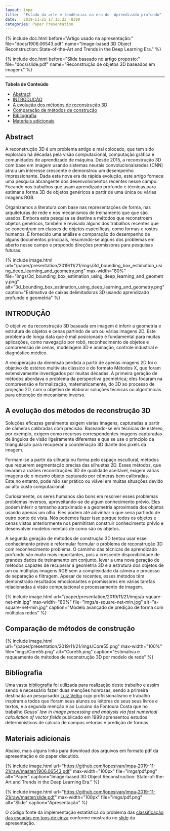 ```yaml
---
layout: impa
title:  "Estado da arte e tendências na era do  Aprendizado profundo"
date:   2019-11-21 17:15:23 -0300
categories: Paper Presentation
---
```


{% include doc.html
before="Artigo usado na apresentação:"
file="docs/1906.06543.pdf"
name="Image-based 3D Object Reconstruction: State-of-the-Art and Trends in the Deep Learning Era." %}

{% include doc.html
before="Slide baseado no artigo proposto:"
file="docs/slide.pdf"
name="Reconstrução de objetos 3D baseados em imagem." %}

---

<!-- START doctoc generated TOC please keep comment here to allow auto update -->
<!-- DON'T EDIT THIS SECTION, INSTEAD RE-RUN doctoc TO UPDATE -->
**Tabela de Conteúdo**

- [Abstract](#abstract)
- [INTRODUÇÃO](#introdu%C3%A7%C3%A3o)
- [A evolução dos métodos de reconstrução 3D](#a-evolu%C3%A7%C3%A3o-dos-m%C3%A9todos-de-reconstru%C3%A7%C3%A3o-3d)
- [Comparação de métodos de construção](#compara%C3%A7%C3%A3o-de-m%C3%A9todos-de-constru%C3%A7%C3%A3o)
- [Bibliografia](#bibliografia)
- [Materiais adicionais](#materiais-adicionais)

<!-- END doctoc generated TOC please keep comment here to allow auto update -->

## Abstract

A reconstrução 3D é um problema antigo e mal colocado, que tem
sido explorado há décadas pela visão computacional, computação
gráfica e comunidades de aprendizado de máquina. Desde 2015, a
reconstrução 3D com base em imagem usando sistemas neurais
convolucionaisredes (CNN) atraiu um interesse crescente e
demonstrou um desempenho impressionante. Dada esta nova era de
rápida evolução, este artigo fornece uma pesquisa abrangente dos
desenvolvimentos recentes nesse campo. Focando nos trabalhos que
usam aprendizado profundo e técnicas para estimar a forma 3D de
objetos genéricos a partir de uma única ou várias imagens RGB.

Organizamos a literatura com base nas representações de forma,
nas arquiteturas de rede e nos mecanismos de treinamento que que
são usados. Embora esta pesquisa se destine a métodos que
reconstroem objetos genéricos, também é revisado alguns dos
trabalhos recentes que se concentram em classes de objetos
específicas, como formas e rostos humanos. É fornecido uma
análise e comparação do desempenho de alguns documentos
principais, resumindo-se alguns dos problemas em aberto nesse
campo e propondo direções promissoras para pesquisas futuras.


{% include image.html
   url="/paper/presentation/2019/11/21/imgs/3d_bounding_box_estimation_using_deep_learning_and_geometry.png"
   max-width="80%"
   file="imgs/3d_bounding_box_estimation_using_deep_learning_and_geometry.png"
   alt="3d_bounding_box_estimation_using_deep_learning_and_geometry.png"
   caption="Estimativa de caixas delimitadoras 3D usando aprendizado profundo e geometria"
%}


## INTRODUÇÃO

O objetivo da reconstrução 3D baseada em imagem é inferir a
geometria e estrutura de objetos e cenas partindo de um ou
várias imagens 2D. Este problema de longa data que é mal
posicionado é fundamental para muitas aplicações, como navegação
por robô, reconhecimento de objetos e compreensão de cenas,
modelagem 3D e animação, controle industrial e diagnóstico
médico.

A recuperação da dimensão perdida a partir de apenas imagens 2D
foi o objetivo do estéreo multivista clássico e do formato
Métodos X, que foram extensivamente investigados por muitas
décadas.  A primeira geração de métodos abordava o problema da
perspectiva geométrica; eles focaram na compreensão e
formalização, matematicamente, do 3D ao processo de projeção 2D,
com o objetivo de elaborar soluções técnicas ou algorítmicas
para obtenção do mecanismo inverso.

## A evolução dos métodos de reconstrução 3D

Soluções eficazes geralmente exigem várias imagens, capturadas a
partir de câmeras calibradas com precisão. Baseando-se em
técnicas de estéreo, por exemplo, exigem como recursos
correspondentes imagens capturadas de ângulos de visão
ligeiramente diferentes e que se use o princípio da triangulação
para recuperar a coordenação 3D diante dos pixels da imagem.

Formam-se a partir da silhueta ou forma pelo espaço escultural,
métodos que requerem segmentação precisa das silhuetas 2D. Esses
métodos, que levaram a razões reconstruções 3D de qualidade
aceitável, exigem várias imagens de o mesmo objeto capturado por
câmeras bem calibradas. Este,no entanto, pode não ser prático ou
viável em muitas situações devido ao alto custo computacional.

Curiosamente, os seres humanos são bons em resolver esses
problemas problemas inversos, aproveitando-se  de algum conhecimento
prévio. Eles podem inferir o tamanho aproximado e a geometria
aproximada dos objetos usando apenas um olho. Eles podem até
adivinhar o que seria partindo de outro ponto de vista. Nós
podemos fazer isso porque todos os objetos e cenas vistos
anteriormente nos permitiram construir conhecimento prévio e
desenvolver modelos mentais de como são os objetos.

A segunda geração de métodos de construção 3D tentou
usar esse conhecimento prévio e reformular formular o problema de
reconstrução 3D com reconhecimento problema. O caminho das
técnicas de aprendizado profundo são muito mais importantes, pois
a crescente disponibilidade de grandes dados de treinamento em
conjunto, levar a uma nova geração de métodos capazes de
recuperar a geometria 3D e a estrutura dos objetos de um ou
múltiplas imagens RGB sem a complexidade da câmera e processo de
separação e filtragem. Apesar de recentes, esses métodos têm demonstrado
resultados emocionantes e promissores em várias tarefas
relacionadas à visão computacional e processamento de imagem.

{% include image.html
   url="/paper/presentation/2019/11/21/imgs/a-square-net-min.jpg"
   max-width="80%"
   file="imgs/a-square-net-min.jpg"
   alt="a-square-net-min.jpg"
   caption="Modelo avançado de predição de forma com múltiplas redes"
%}


## Comparação de métodos de construção

{% include image.html
   url="/paper/presentation/2019/11/21/imgs/Core55.png"
   max-width="100%"
   file="imgs/Core55.png"
   alt="Core55.png"
   caption="Estimativa e raqueamento de métodos de reconstrução 3D por modelo de rede"
%}


## Bibliografia

Uma vasta [bibliografia][referencias] foi utilizada para
realização deste trabalho e assim sendo é necessário fazer duas
menções honrosas, sendo a primeira destinada ao pesquisador
[Luiz Velho][lvelho] cujo profissionalismo e trabalho inspiram a
todos que iforam seus alunos ou leitores de seus seus livros e
textos, e a segunda menção é ao Lucuino da Fontoura Costa que no
trabalho *Gauss' law in image processing and analysis via fast
numerical calculation of vector fields* publicado em 1999
aprensentou estudos deterministicos de cálculo de campos
vetorias e predição de formas.


## Materiais adicionais

Abaixo, mais alguns links para download dos arquivos em formato
pdf da apresentação e do paper discutido.

{% include image.html url="https://github.com/lopesivan/impa-2019-11-21/raw/master/1906.06543.pdf"
max-width="100px" file="imgs/pdf.png"
alt="Paper" caption="Image-based 3D Object Reconstruction: State-of-the-Art and Trends in the Deep Learning Era." %}

{% include image.html url="https://github.com/lopesivan/impa-2019-11-21/raw/master/slide.pdf"
max-width="100px" file="imgs/pdf.png"
alt="Slide" caption="Apresentação" %}

O código fonte da implementação estatística do problema das [classificação das escadas em tons de cinza][classify_stairs_nnet_from_scratch.R]
conforme mostrado no [slide][main-slide] da apresentação.

[classify_stairs_nnet_from_scratch.R]: https://raw.githubusercontent.com/lopesivan/impa-2019-11-21/master/code/classify_stairs_nnet_from_scratch.R
[main-paper]: https://github.com/lopesivan/impa-2019-11-21/raw/master/1906.06543.pdf
[main-slide]: https://github.com/lopesivan/impa-2019-11-21/raw/master/slide.pdf
[referencias]: https://raw.githubusercontent.com/lopesivan/impa-2019-11-21/master/referencias.bib
[lvelho]: http://lvelho.impa.br

<!--
vim: set ts=4 sw=4 tw=64 ft=markdown:
-->
